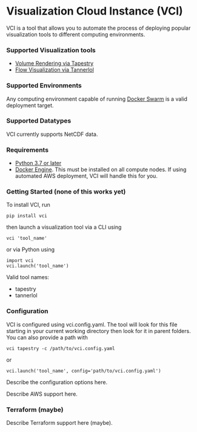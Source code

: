 # Visualization Cloud Instance (VCI)

VCI is a tool that allows you to automate the process of deploying popular visualization tools to different computing environments.

### Supported Visualization tools

- [Volume Rendering via Tapestry](https://github.com/seelabutk/tapestry)
- [Flow Visualization via Tannerlol](https://github.com/seelabutk)

### Supported Environments

Any computing environment capable of running [Docker Swarm](https://docs.docker.com/engine/swarm/) is a valid deployment target.

### Supported Datatypes

VCI currently supports NetCDF data.

### Requirements

- [Python 3.7 or later](https://www.python.org/downloads/)
- [Docker Engine](https://docs.docker.com/engine/). This must be installed on all compute nodes. If using automated AWS deployment, VCI will handle this for you.

### Getting Started (none of this works yet)

To install VCI, run

	pip install vci

then launch a visualization tool via a CLI using

	vci 'tool_name'

or via Python using

	import vci
	vci.launch('tool_name')

Valid tool names:
- tapestry
- tannerlol

### Configuration

VCI is configured using vci.config.yaml. The tool will look for this file starting in your current working directory then look for it in parent folders. You can also provide a path with

	vci tapestry -c /path/to/vci.config.yaml

or

	vci.launch('tool_name', config='path/to/vci.config.yaml')

Describe the configuration options here.

Describe AWS support here.

### Terraform (maybe)

Describe Terraform support here (maybe).
